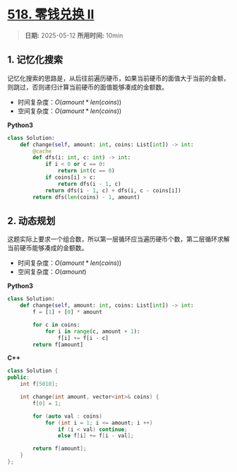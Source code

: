 # [518. 零钱兑换 II](https://leetcode.cn/problems/coin-change-ii/description/)

> **日期:** 2025-05-12
> **所用时间:** 10min

## 1. 记忆化搜索

记忆化搜索的思路是，从后往前遍历硬币，如果当前硬币的面值大于当前的金额，则跳过，否则递归计算当前硬币的面值能够凑成的金额数。

- 时间复杂度：$O(amount * len(coins))$
- 空间复杂度：$O(amount * len(coins))$

**Python3**

```python
class Solution:
    def change(self, amount: int, coins: List[int]) -> int:
        @cache
        def dfs(i: int, c: int) -> int:
            if i < 0 or c == 0:
                return int(c == 0)
            if coins[i] > c:
                return dfs(i - 1, c)
            return dfs(i - 1, c) + dfs(i, c - coins[i])
        return dfs(len(coins) - 1, amount)
```

## 2. 动态规划

这题实际上要求一个组合数，所以第一层循环应当遍历硬币个数，第二层循环求解当前硬币能够凑成的金额数。

- 时间复杂度：$O(amount * len(coins))$
- 空间复杂度：$O(amount)$

**Python3**

```python
class Solution:
    def change(self, amount: int, coins: List[int]) -> int:
        f = [1] + [0] * amount

        for c in coins:
            for i in range(c, amount + 1):
                f[i] += f[i - c]
        return f[amount]
```

**C++**

```C++
class Solution {
public:
    int f[5010];

    int change(int amount, vector<int>& coins) {
        f[0] = 1;

        for (auto val : coins)
            for (int i = 1; i <= amount; i ++)
                if (i < val) continue;
                else f[i] += f[i - val];

        return f[amount];
    }
};
```